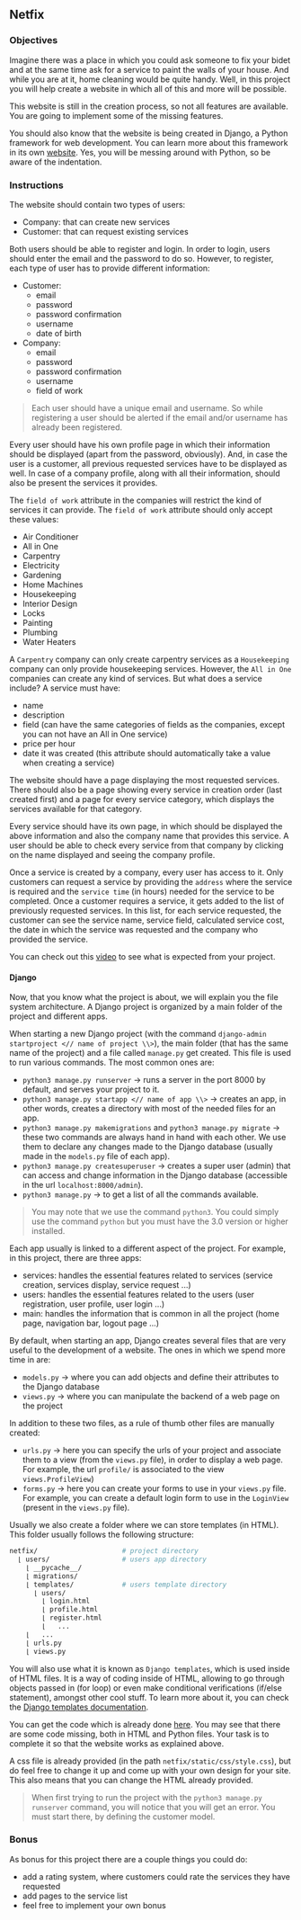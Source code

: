 ## Netfix

### Objectives

Imagine there was a place in which you could ask someone to fix your bidet and at the same time ask for a service to paint the walls of your house. And while you are at it, home cleaning would be quite handy. Well, in this project you will help create a website in which all of this and more will be possible.

This website is still in the creation process, so not all features are available. You are going to implement some of the missing features.

You should also know that the website is being created in Django, a Python framework for web development. You can learn more about this framework in its own [website](https://www.djangoproject.com/). Yes, you will be messing around with Python, so be aware of the indentation.

### Instructions

The website should contain two types of users:

- Company: that can create new services
- Customer: that can request existing services

Both users should be able to register and login. In order to login, users should enter the email and the password to do so. However, to register, each type of user has to provide different information:

- Customer:
  - email
  - password
  - password confirmation
  - username
  - date of birth
- Company:
  - email
  - password
  - password confirmation
  - username
  - field of work

> Each user should have a unique email and username. So while registering a user should be alerted if the email and/or username has already been registered.

Every user should have his own profile page in which their information should be displayed (apart from the password, obviously). And, in case the user is a customer, all previous requested services have to be displayed as well. In case of a company profile, along with all their information, should also be present the services it provides.

The `field of work` attribute in the companies will restrict the kind of services it can provide. The `field of work` attribute should only accept these values:

- Air Conditioner
- All in One
- Carpentry
- Electricity
- Gardening
- Home Machines
- Housekeeping
- Interior Design
- Locks
- Painting
- Plumbing
- Water Heaters

A `Carpentry` company can only create carpentry services as a `Housekeeping` company can only provide housekeeping services. However, the `All in One` companies can create any kind of services. But what does a service include? A service must have:

- name
- description
- field (can have the same categories of fields as the companies, except you can not have an All in One service)
- price per hour
- date it was created (this attribute should automatically take a value when creating a service)

The website should have a page displaying the most requested services. There should also be a page showing every service in creation order (last created first) and a page for every service category, which displays the services available for that category.

Every service should have its own page, in which should be displayed the above information and also the company name that provides this service. A user should be able to check every service from that company by clicking on the name displayed and seeing the company profile.

Once a service is created by a company, every user has access to it. Only customers can request a service by providing the `address` where the service is required and the `service time` (in hours) needed for the service to be completed. Once a customer requires a service, it gets added to the list of previously requested services. In this list, for each service requested, the customer can see the service name, service field, calculated service cost, the date in which the service was requested and the company who provided the service.

You can check out this [video](https://youtu.be/GyRo3CUWQzE) to see what is expected from your project.

#### Django

Now, that you know what the project is about, we will explain you the file system architecture. A Django project is organized by a main folder of the project and different apps.

When starting a new Django project (with the command `django-admin startproject <// name of project \\>`), the main folder (that has the same name of the project) and a file called `manage.py` get created. This file is used to run various commands. The most common ones are:

- `python3 manage.py runserver` -> runs a server in the port 8000 by default, and serves your project to it.
- `python3 manage.py startapp <// name of app \\>` -> creates an app, in other words, creates a directory with most of the needed files for an app.
- `python3 manage.py makemigrations` and `python3 manage.py migrate` -> these two commands are always hand in hand with each other. We use them to declare any changes made to the Django database (usually made in the `models.py` file of each app).
- `python3 manage.py createsuperuser` -> creates a super user (admin) that can access and change information in the Django database (accessible in the url `localhost:8000/admin`).
- `python3 manage.py` -> to get a list of all the commands available.

> You may note that we use the command `python3`. You could simply use the command `python` but you must have the 3.0 version or higher installed.

Each app usually is linked to a different aspect of the project. For example, in this project, there are three apps:

- services: handles the essential features related to services (service creation, services display, service request ...)
- users: handles the essential features related to the users (user registration, user profile, user login ...)
- main: handles the information that is common in all the project (home page, navigation bar, logout page ...)

By default, when starting an app, Django creates several files that are very useful to the development of a website. The ones in which we spend more time in are:

- `models.py` -> where you can add objects and define their attributes to the Django database
- `views.py` -> where you can manipulate the backend of a web page on the project

In addition to these two files, as a rule of thumb other files are manually created:

- `urls.py` -> here you can specify the urls of your project and associate them to a view (from the `views.py` file), in order to display a web page. For example, the url `profile/` is associated to the view `views.ProfileView`)
- `forms.py` -> here you can create your forms to use in your `views.py` file. For example, you can create a default login form to use in the `LoginView` (present in the `views.py` file).

Usually we also create a folder where we can store templates (in HTML). This folder usually follows the following structure:

```sh
netfix/                     # project directory
  ⌊ users/                  # users app directory
    ⌊ __pycache__/
    ⌊ migrations/
    ⌊ templates/            # users template directory
      ⌊ users/
        ⌊ login.html
        ⌊ profile.html
        ⌊ register.html
        ⌊   ...
    ⌊   ...
    ⌊ urls.py
    ⌊ views.py
```

You will also use what it is known as `Django templates`, which is used inside of HTML files. It is a way of coding inside of HTML, allowing to go through objects passed in (for loop) or even make conditional verifications (if/else statement), amongst other cool stuff. To learn more about it, you can check the [Django templates documentation](https://docs.djangoproject.com/en/3.1/topics/templates/).

You can get the code which is already done [here](https://assets.01-edu.org/netfix/netfix.zip). You may see that there are some code missing, both in HTML and Python files. Your task is to complete it so that the website works as explained above.

A css file is already provided (in the path `netfix/static/css/style.css`), but do feel free to change it up and come up with your own design for your site. This also means that you can change the HTML already provided.

> When first trying to run the project with the `python3 manage.py runserver` command, you will notice that you will get an error. You must start there, by defining the customer model.

### Bonus

As bonus for this project there are a couple things you could do:

- add a rating system, where customers could rate the services they have requested
- add pages to the service list
- feel free to implement your own bonus
